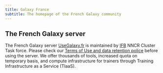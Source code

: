 ```yaml
---
title: Galaxy France
subtitle: The homepage of the French Galaxy community
---
```


<div class="card border-secondary bg-secondary" style="width: 100%;">
  <div class="card-body">
    <h2 class="card-title text-dark">The French Galaxy server</h2>
    <p class="card-text">The French Galaxy server <a href="https://usegalaxy.fr/">UseGalaxy.fr</a> is maintained by <a href="https://www.france-bioinformatique.fr">IFB</a> NNCR Cluster Task force. Please check our <a href="https://ifb-elixirfr.gitlab.io/usegalaxy-fr/welcome//common/terms.html">Terms of Use and data retention police</a> before using the server. We offer thousands of tools, increased quota on temporary basis, and compute infrastructure for trainers through Training Infrastructure as a Service (TIaaS).</p>
  </div>
</div>
